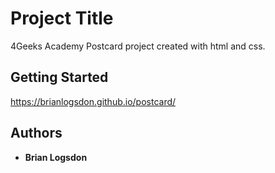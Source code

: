 # Project Title

4Geeks Academy Postcard project created with html and css.

## Getting Started
 https://brianlogsdon.github.io/postcard/

## Authors

* **Brian Logsdon**
